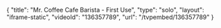 {
    "title": "Mr. Coffee Cafe Barista - First Use",
    "type": "solo",
    "layout": "iframe-static",
    "videoId": "136357789",
    "url": "\/tvpembed\/136357789"
}